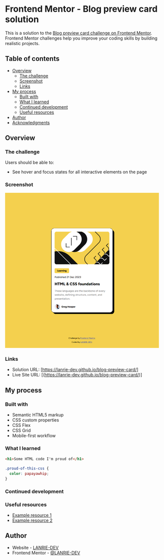 # Frontend Mentor - Blog preview card solution

This is a solution to the [Blog preview card challenge on Frontend Mentor](https://www.frontendmentor.io/challenges/blog-preview-card-ckPaj01IcS). Frontend Mentor challenges help you improve your coding skills by building realistic projects. 

## Table of contents

- [Overview](#overview)
  - [The challenge](#the-challenge)
  - [Screenshot](#screenshot)
  - [Links](#links)
- [My process](#my-process)
  - [Built with](#built-with)
  - [What I learned](#what-i-learned)
  - [Continued development](#continued-development)
  - [Useful resources](#useful-resources)
- [Author](#author)
- [Acknowledgments](#acknowledgments)


## Overview

### The challenge

Users should be able to:

- See hover and focus states for all interactive elements on the page

### Screenshot

![](/blog-preview-card%20screenshot.png)

### Links

- Solution URL: [https://lanrie-dev.github.io/blog-preview-card/]
- Live Site URL: [(https://lanrie-dev.github.io/blog-preview-card/)]
## My process

### Built with

- Semantic HTML5 markup
- CSS custom properties
- CSS Flex
- CSS Grid
- Mobile-first workflow

### What I learned

```html
<h1>Some HTML code I'm proud of</h1>
```
```css
.proud-of-this-css {
  color: papayawhip;
}
```

### Continued development

### Useful resources

- [Example resource 1](https://www.example.com) 
- [Example resource 2](https://www.example.com) 

## Author

- Website - [LANRIE-DEV](https://lanrie-dev.github.io/blog-preview-card/)
- Frontend Mentor - [@LANRIE-DEV](https://www.frontendmentor.io/profile/LANRIE-DEV)



